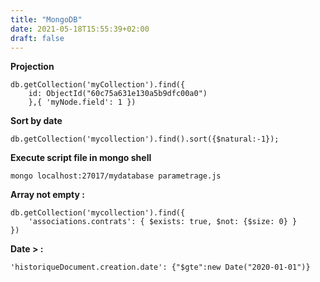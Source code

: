 ```yaml
---
title: "MongoDB"
date: 2021-05-18T15:55:39+02:00
draft: false
---
```


**Projection**

```
db.getCollection('myCollection').find({
    id: ObjectId("60c75a631e130a5b9dfc00a0")
    },{ 'myNode.field': 1 })
```

**Sort by date**

```
db.getCollection('mycollection').find().sort({$natural:-1});
```

**Execute script file in mongo shell**

```
mongo localhost:27017/mydatabase parametrage.js
```


**Array not empty :**
```
db.getCollection('mycollection').find({
    'associations.contrats': { $exists: true, $not: {$size: 0} }
})
```

**Date > :**
```
'historiqueDocument.creation.date': {"$gte":new Date("2020-01-01")}
```
